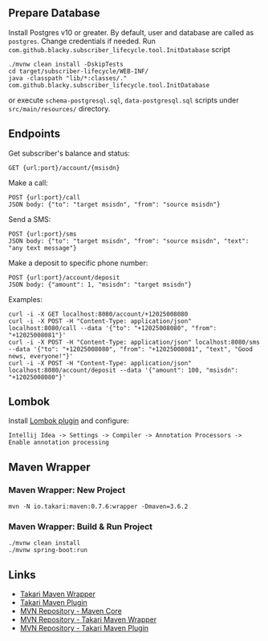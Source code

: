 
## Prepare Database
Install Postgres v10 or greater. 
By default, user and database are called as `postgres`. Change credentials if needed. 
Run `com.github.blacky.subscriber_lifecycle.tool.InitDatabase` script 
```
./mvnw clean install -DskipTests
cd target/subscriber-lifecycle/WEB-INF/
java -classpath "lib/*:classes/." com.github.blacky.subscriber_lifecycle.tool.InitDatabase
```
or execute `schema-postgresql.sql`, `data-postgresql.sql` scripts under `src/main/resources/` directory.

## Endpoints
Get subscriber's balance and status:
```
GET {url:port}/account/{msisdn}
```

Make a call:
```
POST {url:port}/call
JSON body: {"to": "target msisdn", "from": "source msisdn"} 
```

Send a SMS:
```
POST {url:port}/sms
JSON body: {"to": "target msisdn", "from": "source msisdn", "text": "any text message"}
```

Make a deposit to specific phone number:
```
POST {url:port}/account/deposit
JSON body: {"amount": 1, "msisdn": "target msisdn"}
```

Examples:
```
curl -i -X GET localhost:8080/account/+12025008080
curl -i -X POST -H "Content-Type: application/json" localhost:8080/call --data '{"to": "+12025008080", "from": "+12025008081"}'
curl -i -X POST -H "Content-Type: application/json" localhost:8080/sms --data '{"to": "+12025008080", "from": "+12025008081", "text", "Good news, everyone!"}'
curl -i -X POST -H "Content-Type: application/json" localhost:8080/account/deposit --data '{"amount": 100, "msisdn": "+12025008080"}'
```

## Lombok
Install [Lombok plugin] and configure:
```
Intellij Idea -> Settings -> Compiler -> Annotation Processors -> Enable annotation processing
```

## Maven Wrapper

### Maven Wrapper: New Project
```
mvn -N io.takari:maven:0.7.6:wrapper -Dmaven=3.6.2
```

### Maven Wrapper: Build & Run Project
```
./mvnw clean install
./mvnw spring-boot:run
```

## Links
* [Takari Maven Wrapper]
* [Takari Maven Plugin]
* [MVN Repository - Maven Core]
* [MVN Repository - Takari Maven Wrapper]
* [MVN Repository - Takari Maven Plugin]

[Takari Maven Wrapper]: https://github.com/takari/maven-wrapper
[Takari Maven Plugin]: https://github.com/takari/takari-maven-plugin
[MVN Repository - Maven Core]: https://mvnrepository.com/artifact/org.apache.maven/maven-core
[MVN Repository - Takari Maven Wrapper]: https://mvnrepository.com/artifact/io.takari/maven-wrapper
[MVN Repository - Takari Maven Plugin]: https://mvnrepository.com/artifact/io.takari/maven
[Lombok plugin]: https://plugins.jetbrains.com/plugin/6317-lombok/